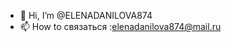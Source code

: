 - 👋 Hi, I’m @ELENADANILOVA874
- 📫 How to связаться :elenadanilova874@mail.ru

<!---
ELENADANILOVA874/ELENADANILOVA874 is a ✨ special ✨ repository because its `README.md` (this file) appears on your GitHub profile.
You can click the Preview link to take a look at your changes.
--->
